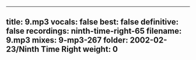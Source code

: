 
---
title: 9.mp3
vocals: false
best: false
definitive: false
recordings: ninth-time-right-65
filename: 9.mp3
mixes: 9-mp3-267
folder: 2002-02-23/Ninth Time Right
weight: 0
---
